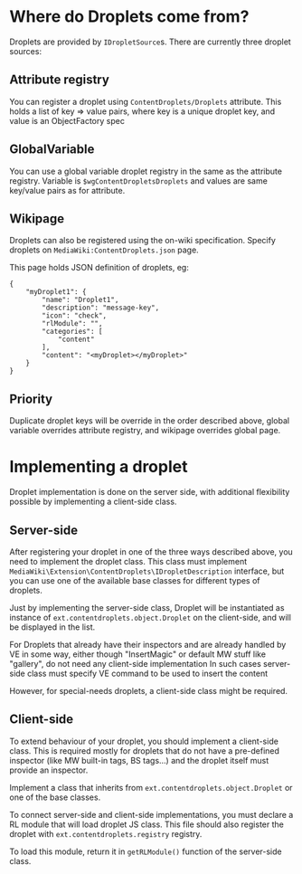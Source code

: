 # Where do Droplets come from?

Droplets are provided by `IDropletSource`s. There are currently three droplet sources:

## Attribute registry
You can register a droplet using `ContentDroplets/Droplets` attribute. This holds a list
of key => value pairs, where key is a unique droplet key, and value is an ObjectFactory spec

## GlobalVariable
You can use a global variable droplet registry in the same as the attribute registry.
Variable is `$wgContentDropletsDroplets` and values are same key/value pairs as for attribute.

## Wikipage
Droplets can also be registered using the on-wiki specification. Specify droplets on `MediaWiki:ContentDroplets.json` page.

This page holds JSON definition of droplets, eg:

	{
		"myDroplet1": {
			"name": "Droplet1",
			"description": "message-key",
			"icon": "check",
			"rlModule": "",
			"categories": [
				"content"
			],
			"content": "<myDroplet></myDroplet>"
		}
	}

## Priority

Duplicate droplet keys will be override in the order described above, global variable overrides attribute registry,
and wikipage overrides global page.

# Implementing a droplet

Droplet implementation is done on the server side, with additional flexibility possible by implementing a client-side class.

## Server-side
After registering your droplet in one of the three ways described above, you need to implement the droplet class.
This class must implement `MediaWiki\Extension\ContentDroplets\IDropletDescription` interface, but you can use one of the
available base classes for different types of droplets.

Just by implementing the server-side class, Droplet will be instantiated as instance of `ext.contentdroplets.object.Droplet`
on the client-side, and will be displayed in the list.


For Droplets that already have their inspectors and are already handled by VE in some way,
either though "InsertMagic" or default MW stuff like "gallery", do not need any client-side implementation
In such cases server-side class must specify VE command to be used to insert the content

However, for special-needs droplets, a client-side class might be required.

## Client-side
To extend behaviour of your droplet, you should implement a client-side class. This is required mostly for droplets that
do not have a pre-defined inspector (like MW built-in tags, BS tags...) and the droplet itself must provide an inspector.

Implement a class that inherits from `ext.contentdroplets.object.Droplet` or one of the base classes.

To connect server-side and client-side implementations, you must declare a RL module that will load droplet JS class. This
file should also register the droplet with `ext.contentdroplets.registry` registry.

To load this module, return it in `getRLModule()` function of the server-side class.
